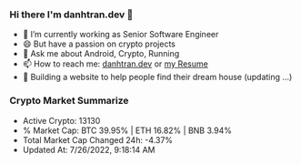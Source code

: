 ### Hi there I'm danhtran.dev 👋

- 🔭 I’m currently working as Senior Software Engineer
- 😄 But have a passion on crypto projects
- 💬 Ask me about Android, Crypto, Running 
- 📫 How to reach me: <a href="https://danhtran.dev" target="_blank">danhtran.dev</a> or <a href="Developer-Resume.pdf" target="_blank">my Resume</a>
- 🌱 Building a website to help people find their dream house (updating ...)

### Crypto Market Summarize
- Active Crypto: 13130
- % Market Cap: BTC 39.95% | ETH 16.82% | BNB 3.94%
- Total Market Cap Changed 24h: -4.37%
- Updated At: 7/26/2022, 9:18:14 AM
